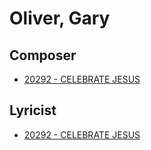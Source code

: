 # Oliver, Gary

## Composer

- [20292 - CELEBRATE JESUS](/hymns/20292.md)

## Lyricist

- [20292 - CELEBRATE JESUS](/hymns/20292.md)

